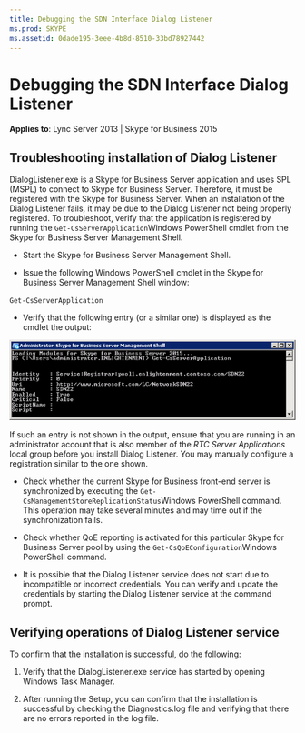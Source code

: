```yaml
---
title: Debugging the SDN Interface Dialog Listener
ms.prod: SKYPE
ms.assetid: 0dade195-3eee-4b8d-8510-33bd78927442
---
```



# Debugging the SDN Interface Dialog Listener


  
    
    

 **Applies to**: Lync Server 2013 | Skype for Business 2015

  
    
    


## Troubleshooting installation of Dialog Listener

DialogListener.exe is a Skype for Business Server application and uses SPL (MSPL) to connect to Skype for Business Server. Therefore, it must be registered with the Skype for Business Server. When an installation of the Dialog Listener fails, it may be due to the Dialog Listener not being properly registered. To troubleshoot, verify that the application is registered by running the  `Get-CsServerApplication`Windows PowerShell cmdlet from the Skype for Business Server Management Shell.
  
    
    

- Start the Skype for Business Server Management Shell.
    
  
- Issue the following Windows PowerShell cmdlet in the Skype for Business Server Management Shell window: 
  
    
    
 `Get-CsServerApplication`
    
  
- Verify that the following entry (or a similar one) is displayed as the cmdlet the output: 
  
    
    

  
    
    

  
    
    
![Output of cmdlet execution](../images/a1dc6b90-0adf-485c-846a-1e859cea6233.png)
  
    
    

  
    
    

  
    
    
 If such an entry is not shown in the output, ensure that you are running in an administrator account that is also member of the *RTC Server Applications*  local group before you install Dialog Listener. You may manually configure a registration similar to the one shown.
    
  
- Check whether the current Skype for Business front-end server is synchronized by executing the  `Get-CsManagementStoreReplicationStatus`Windows PowerShell command. This operation may take several minutes and may time out if the synchronization fails.
    
  
- Check whether QoE reporting is activated for this particular Skype for Business Server pool by using the  `Get-CsQoEConfiguration`Windows PowerShell command.
    
  
- It is possible that the Dialog Listener service does not start due to incompatible or incorrect credentials. You can verify and update the credentials by starting the Dialog Listener service at the command prompt.
    
  

## Verifying operations of Dialog Listener service

To confirm that the installation is successful, do the following:
  
    
    

1. Verify that the DialogListener.exe service has started by opening Windows Task Manager.
    
  
2. After running the Setup, you can confirm that the installation is successful by checking the Diagnostics.log file and verifying that there are no errors reported in the log file. 
    
  

